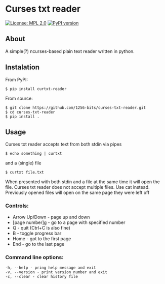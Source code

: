 # Curses txt reader
[![License: MPL 2.0](https://img.shields.io/badge/License-MPL_2.0-brightgreen.svg)](https://opensource.org/licenses/MPL-2.0)
[![PyPI version](https://badge.fury.io/py/curtxt-reader.svg)](https://badge.fury.io/py/curtxt-reader)
## About
A simple(?) ncurses-based plain text reader written in python.
## Instalation
From PyPI:  
	
    $ pip install curtxt-reader

From source:

    $ git clone https://github.com/1256-bits/curses-txt-reader.git
    $ cd curses-txt-reader
    $ pip install .

## Usage
Curses txt reader accepts text from both stdin via pipes  
	
    $ echo something | curtxt

and a (single) file
	
    $ curtxt file.txt
    
When presented with both stdin and a file at the same time it will open the file.
Curses txt reader does not accept multiple files. Use cat instead.
Previously opened files will open on the same page they were left off
### Controls:
* Arrow Up/Down - page up and down
* [page number]g - go to a page with specified number
* Q - quit (Ctrl+C is also fine)
* B - toggle progress bar
* Home - got to the first page
* End - go to the last page
### Command line options:

    -h, --help - pring help message and exit
    -v, --version - print version number and exit
    -c, --clear - clear history file
